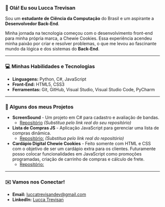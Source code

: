 ### 👋 Olá! Eu sou Lucca Trevisan

Sou um **estudante de Ciência da Computação** do Brasil e um aspirante a **Desenvolvedor Back-End**.

Minha jornada na tecnologia começou com o desenvolvimento front-end para minha própria marca, a Chewie Cookies. Essa experiência acendeu minha paixão por criar e resolver problemas, o que me levou ao fascinante mundo da lógica e dos sistemas do **Back-End**.

---

### 💻 Minhas Habilidades e Tecnologias

* **Linguagens:** Python, C#, JavaScript
* **Front-End:** HTML5, CSS3
* **Ferramentas:** Git, GitHub, Visual Studio, Visual Studio Code, PyCharm

---

### 🚀 Alguns dos meus Projetos

* **ScreenSound** - Um projeto em C# para cadastro e avaliação de bandas.
    * [Repositório](https://github.com/luccatrevisan/ScreenSound) *(Substitua pelo link real do seu repositório)*
* **Lista de Compras JS** - Aplicação JavaScript para gerenciar uma lista de compras dinâmica.
    * [Repositório:](https://github.com/luccatrevisan/shopping-list-js) *(Substitua pelo link real do repositório)*
* **Cardápio Digital Chewie Cookies** - Feito somente com HTML e CSS com o objetivo de ser um cardápio extra para os clientes. Futuramente posso colocar funcionalidades em JavaScript como promoções programadas, criação de carrinho de compras e cálculo de frete.
    * [Repositório:](https://github.com/luccatrevisan/chewie-cookies-menu) 

---
### ✉️ Vamos nos Conectar!

* **Email:** [luccatrevisandev@gmail.com](mailto:luccatrevisandev@gmail.com)
* **LinkedIn:** [Lucca Trevisan](https://www.linkedin.com/in/lucca-trevisan-86a181378/)
